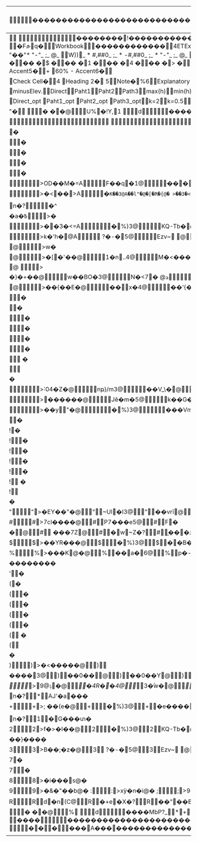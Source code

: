 |��ࡱ�                >  ��	                               ����        ����������������������������������������������������������������������������������������������������������������������������������������������������������������������������������������������������������������������������������������������������������������������������������������������������������������������������������������������������������������������������������������������������������������������������������������������������                      	   |
| ------ |
| ��������!������������������������������������������������������������������������������������������������������������������������������������������������������������������������������������������������������������������������������������������������������������������������������������������������������������������������������������������������������������������������������������������������Root Entry�������� �F𑰃q�Workbook������������4ETExtData����*SummaryInformation(�������� � � ��@����\pMicrosoft Office User4 B�a�=��=�O� 8X@�"��1����[SO1����[SO1����[SO1����[SO1�4�&Calibri1� �&Calibri1��&Calibri1� �&Calibri1h8�Cambria18�&Calibri1��&Calibri1��&Calibri1� �&Calibri1�?�&Calibri1��&Calibri1,8�&Calibri1�<�&Calibri1�8�&Calibri1�4�&Calibri1�>�&Calibri1��&Calibri1����[SO+"��"#,##0;"��"\-#,##05"��"#,##0;[Red]"��"\-#,##07"��"#,##0.00;"��"\-#,##0.00A"��"#,##0.00;[Red]"��"\-#,##0.00i*2_ "��"* #,##0_ ;_ "��"* \-#,##0_ ;_ "��"* "-"_ ;_ @_ W))_ * #,##0_ ;_ * \-#,##0_ ;_ * "-"_ ;_ @_ y,:_ "��"* #,##0.00_ ;_ "��"* \-#,##0.00_ ;_ "��"* "-"??_ ;_ @_ g+1_ * #,##0.00_ ;_ * \-#,##0.00_ ;_ * "-"??_ ;_ @_ /\$#,##0_);\(\$#,##0\)9\$#,##0_);[Red]\(\$#,##0\);\$#,##0.00_);\(\$#,##0.00\)E \$#,##0.00_);[Red]\(\$#,##0.00\)���� ����� ����� ����� ����� ����� ����� ����� ����� ����� ����� ����� ����� ����� ����� �� �+���� ��� �, ��� �* �,���� �)���� � ���� ��� � ��� ��� �*���� ��� �- ��� �. ��� � ��� � ��� �/ ��� � ��� � � �� �� ��� � ��� �� ��� �. ��� �, ��� �3 ��� � ��� �* ��� ��� ��� �$ ��� �1 ��� �4 ��� �> ��� � ��� �9 ��� �$ ��� �1 ��� �5 ��� �- � �� �ff��7 � �� �P� ��� � ��� �� ��� �P� ��� � � ��� �� ��� ���/ ��� �`� ��� �+ ��� �a>� �� � � �� ������� 40% - Accent1� 20% - Accent3���������� 20% - Accent1�Calculation���� 20% - Accent2� 20% - Accent4� 20% - Accent5� 60% - Accent1� 20% - Accent6� 60% - Accent2� 40% - Accent2� Title�! 40% - Accent3�"Warning Text�# 40% - Accent4�$ 40% - Accent5�% 40% - Accent6�& 60% - Accent3� 'Good�(Output�) 60% - Accent4�* 60% - Accent5�+ 60% - Accent6�|
|Check Cell�4 Heading 2� 5Note�%6Explanatory Text�7 Heading 1�8 Heading 3�9 Heading 4�:Input�;Linked Cell�<Neutral�=Total`��Sheet1�z1Sheet2��2Sheet3���VV���4"��������j"RouteTime(s)Distance(km) plusElev.|
|minusElev.DirectPaht1Paht2Path3max(h)min(h)|
|Direct_opt Paht1_opt Paht2_opt Path3_optk=2k=0.5k=0.25k=0.1costconverge cycle Direct_stPaht1_stPaht2_stPath3_st Direct_cgPaht1_cgPaht2_cgPath3_cgcost with modified dmaxcost withoutcost[km]change 50%-25%change 25%-10%�|
|"� � ��@U%�!Y,1 d����MbP?_*+��%����&�?'�?(�?)�?�" dXX�[�[�?�[�[�?U}`}@}�}`}�}�}� }�U |
| �|
|�|
|�|
|�|
|�|
|�|
|>OD��M�=AF��q�1@݀���@�_���<@�|
|>�<��>A�`K��3@A��l"�@�[�R�{@� >��3�<=A�%)3@KQ-Tb�@�-:Ѐ@� >k�'h�@A ?�-�5@Ezv~ @Yvq�d@� � ?@?�??�??$@� � � � � � � � � �  �  � >OD��M�=AF��q�1@݀���@�_���<@�H���6�?[ohA�V�>� >�<��>A�`K��3@A��l"�@�[�R�{@Cd<|
|n�?�^|
|�a�߿>�|
|>��3�<=A�%)3@KQ-Tb�@�-:Ѐ@%�؍S��?O�V*��>�|
|>k�'h�@A ?�-�5@Ezv~ @Yvq�d@��9�5n�?K������>�|
|@>w�|8 o�@k�x�n�2@^fU���@%EU�j�@�8��f��?)�����|
|@>�[�'��@1�n..4@M�<���@�h<�Um@'_l|
|@ >|
|�}�+��@w��BO�3@N�<7� @ܖ<o�@�T����?;2�a����|
|@>��{��E�@��x�4@��'{�@��'n�_@�K���@�?'l�����|
|�|
|�|
|�|
|�|
|�|
|�|
| �|
||
|�|
|>˸04�Z�@nҏ}/m3@��V_\�@qlVRS@����u<�?��N�X��|
|>������@Jӗ�m�5@k��G��@2��:��@���J�z�?%ތ����|
|>��y"�@�%)3@���Vm@�̘� �@ړf��?�=j�%��� >Xk��f�@#ZxGF6@�R���@�1��L@���k�?@sD�����6� �FVVVV0b����zzzzbzzz !"#$%'()*+|
|�|
|!�|
|!�|
|!�|
|!�|
|!�|
|! �|
|!|
|�|
|"">�EY��"�@"~Ul�I3@"��vrī@"��ve{@"��g&�?"�`>wZ��|
|##>7cl����@#P7���e5@#F�|
|�@# ���7Z@#�w~Z�?#֦���ݿ�|
|$$>��YR���@$�%)3@$��Β�@$����IA@$���4���?$7�Zo�!���|
|%%>���K@�@%��a�6@%p�-�K�@%B�-��@%R�[zs�?%|
|��������|
|'�|
|(�|
|(�|
|(�|
|(�|
|(�|
|( �|
|(|
|�|
|))>�<�����@)|
|����3@)��0��@)��0��Y@)���Wr/�?)�ܻSZ��|
|**>9@ݙ�@*�4R��4@*3�ؖw�@*�(l�r?@*Cd<|
|n�?*AJ'�a���|
|++>; ��(e�@+�%)3@+�e����@+VD�ւW@+b�y�p��?+�s6����|
||
|n�?1�G���տ�|
|22>f�>�I��@2�%)3@2KQ-Tb�@2�-:Ѐ@2%�؍S��?2C|
|��}����|
|33>B��;�z�@3 ?�-�5@3Ezv~ @3Yvq�d@3���w�A�?3+��@����|
|7�|
|7�|
|88>�i���s@�|
|99>�&�"��b@� ::>xÿ�n�i@� ;;>9�[�n�u@� <@<��?�>JS@� =@=�����B@� >@ >��Y���I@� ?@?��Od!�M@�:@ bzzzzbzzzzbzzzz ABCDEFGHILMPQRST� A� A� B~ B��@� C~ CT@� D~ DU@� E~ E8�@� F@~ F}@� G@~ GI@� H@~ HI@� I@~ I��@� L� LM>����V�AM>����A� P~ P?�?� P? ~ P?�?� P?!~ P?$@� QQ�TS�S@Q�A`��"��Q��+5S@Q�d�`TR�?Q�n�I��R@�|
|RRd�n(C@R�+e�X�?R��"��B@RW[��재�RV�����B@� SS��ܷ*J@S`vOj�?S�Q���J@Sio��ۿSg�o?J@� TT�T��h�L@TF��_��?T͙m��L@T�9#J{���T�H@��NL@�$p,$Thhh>�B@dPPT� bbA � ��@% d����MbP?_*+��%����&�?'�?(�?)�?�" d�[�[�?�[�[�?U>�@d� bbA|
|� ��@% d����MbP?_*+��%����&�?'�?(�?)�?�" d�[�[�?�[�[�?U>�@d� bbA ����  ���������������������������������������������������������������������������������������������������������������������������������������������������������������������������������������������������������������������������������������������������������������������������������������������������������������������������������������������������������������������������������������������������������������������������������������� ������A���������������������������������`��`��`�����`��`��`��`��`��`��`����`����`��`��`��`��`�����`��`��`��`��`��`��`��`��`��`�������������������������`������� �������Oh��+'��0T����������  (08@L� @�����C�@)����DocumentSummaryInformation8�����������������������������������������������������՜.��+,��D��՜.��+,��\������������� � � �(\�dlKSOProductBuildVer� 2052-9.1.0.4567|
